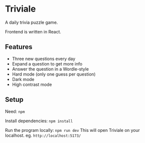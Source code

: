 # Triviale

A daily trivia puzzle game.

Frontend is written in React.

## Features

- Three new questions every day
- Expand a question to get more info
- Answer the question in a Wordle-style
- Hard mode (only one guess per question)
- Dark mode
- High contrast mode

## Setup

Need: `npm`

Install dependencies:
`npm install`

Run the program locally:
`npm run dev`
This will open Triviale on your localhost. eg. `http://localhost:5173/`
